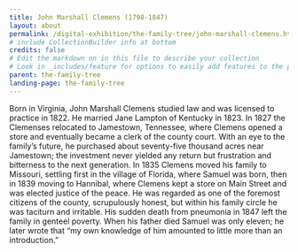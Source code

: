 ```yaml
---
title: John Marshall Clemens (1798-1847)
layout: about
permalink: /digital-exhibition/the-family-tree/john-marshall-clemens.html
# include CollectionBuilder info at bottom
credits: false
# Edit the markdown on in this file to describe your collection
# Look in _includes/feature for options to easily add features to the page
parent: the-family-tree
landing-page: the-family-tree
---
```


Born in Virginia, John Marshall Clemens studied law and was licensed to practice in 1822. He married Jane Lampton of Kentucky in 1823. In 1827 the Clemenses relocated to Jamestown, Tennessee, where Clemens opened a store and eventually became a clerk of the county court. With an eye to the family’s future, he purchased about seventy-five thousand acres near Jamestown; the investment never yielded any return but frustration and bitterness to the next generation. In 1835 Clemens moved his family to Missouri, settling first in the village of Florida, where Samuel was born, then in 1839 moving to Hannibal, where Clemens kept a store on Main Street and was elected justice of the peace. He was regarded as one of the foremost citizens of the county, scrupulously honest, but within his family circle he was taciturn and irritable. His sudden death from pneumonia in 1847 left the family in genteel poverty. When his father died Samuel was only eleven; he later wrote that “my own knowledge of him amounted to little more than an introduction.”
